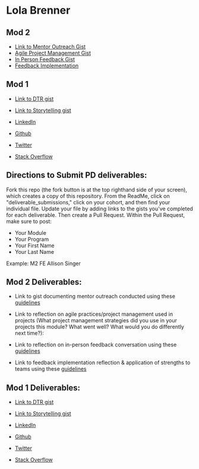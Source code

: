 # Lola Brenner

## Mod 2 
* [Link to Mentor Outreach Gist](https://gist.github.com/lolakoala/4ca6791f9831d989f6870435cfcc1cee)
* [Agile Project Management Gist](https://gist.github.com/lolakoala/6472c55fd3ed834ade1e322ed6f3ed12)
* [In Person Feedback Gist](https://gist.github.com/lolakoala/6b3f1fa0941baa4fe8a982f267713343)
* [Feedback Implementation](https://gist.github.com/lolakoala/075e525673e87858294e7a70dcec5bc4)

## Mod 1
* [Link to DTR gist](https://gist.github.com/lolakoala/5456962d1fb916a652e5aaab67fd5e96) 
* [Link to Storytelling gist](https://gist.github.com/lolakoala/a0e20b6ba1d8aaf6a576208bbda67d19)

* [LinkedIn](www.linkedin.com/in/lola-brenner)
* [Github](https://github.com/lolakoala)
* [Twitter](https://twitter.com/LolaMarsupial)
* [Stack Overflow](https://stackoverflow.com/users/8389740/lola-koala)

## Directions to Submit PD deliverables:
Fork this repo (the fork button is at the top righthand side of your screen), which creates a copy of this repository. From the ReadMe, click on "deliverable_submissions," click on your cohort, and then find your individual file. Update your file by adding links to the gists you've completed for each deliverable. Then create a Pull Request. Within the Pull Request, make sure to post:

* Your Module
* Your Program
* Your First Name
* Your Last Name

Example: M2 FE Allison Singer

## Mod 2 Deliverables:
* Link to gist documenting mentor outreach conducted using these [guidelines](https://github.com/turingschool/career-development-curriculum/blob/master/module_two/cold_outreach_i_guidelines.md)

* Link to reflection on agile practices/project management used in projects (What project management strategies did you use in your projects this module? What went well? What would you do differently next time?):

* Link to reflection on in-person feedback conversation using these [guidelines](https://github.com/turingschool/career-development-curriculum/blob/master/module_two/feedback_conversation_reflection_guidelines.md)

* Link to feedback implementation reflection & application of strengths to teams using these [guidelines](https://github.com/turingschool/career-development-curriculum/blob/master/module_two/feedback_implementation_strengths_reflection.md)

## Mod 1 Deliverables:
* [Link to DTR gist](https://gist.github.com/lolakoala/5456962d1fb916a652e5aaab67fd5e96) 
* [Link to Storytelling gist](https://gist.github.com/lolakoala/a0e20b6ba1d8aaf6a576208bbda67d19)

* [LinkedIn](www.linkedin.com/in/lola-brenner)
* [Github](https://github.com/lolakoala)
* [Twitter](https://twitter.com/LolaMarsupial)
* [Stack Overflow](https://stackoverflow.com/users/8389740/lola-koala)
